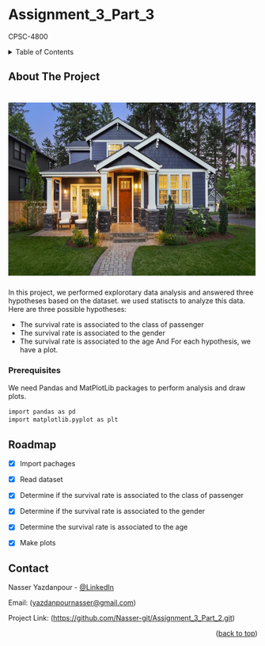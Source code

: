 # Assignment_3_Part_3
CPSC-4800


<!-- TABLE OF CONTENTS -->
<details>
  <summary>Table of Contents</summary>
  <ol>
    <li>
      <a href="#about-the-project">About The Project</a>
    </li>
    <li><a href="#prerequisites">Prerequisites</a></li>
    <li><a href="#roadmap">Roadmap</a></li>
    <li><a href="#contact">Contact</a></li>
  </ol>
</details>


<!-- ABOUT THE PROJECT -->
## About The Project

# <img src="images/house.jpeg" alt="Titanic" width="500" height="350">


In this project, we performed explorotary data analysis and answered three hypotheses based on the dataset. we used statiscts to analyze this data.
Here are three possible hypotheses:
* The survival rate is associated to the class of passenger
* The survival rate is associated to the gender
* The survival rate is associated to the age
And For each hypothesis, we have a plot.


### Prerequisites

We need Pandas and MatPlotLib packages to perform analysis and draw plots.

  ```sh
  import pandas as pd
  import matplotlib.pyplot as plt
  ```
  
<!-- ROADMAP -->
## Roadmap

- [x] Import pachages
- [x] Read dataset
- [x] Determine if the survival rate is associated to the class of passenger
- [x] Determine if the survival rate is associated to the gender
- [x] Determine the survival rate is associated to the age
- [x] Make plots


<!-- CONTACT -->
## Contact

Nasser Yazdanpour - [@LinkedIn](https://www.linkedin.com/in/nasser-yazdanpour/)

Email: (yazdanpournasser@gmail.com) 

Project Link: (https://github.com/Nasser-git/Assignment_3_Part_2.git)

<p align="right">(<a href="#top">back to top</a>)</p>
